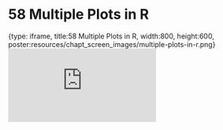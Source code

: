 # 58 Multiple Plots in R
 
{type: iframe, title:58 Multiple Plots in R, width:800, height:600, poster:resources/chapt_screen_images/multiple-plots-in-r.png}
![](https://datatrail-jhu.github.io/DataTrail/no_toc/multiple-plots-in-r.html)
 

 

